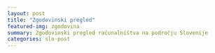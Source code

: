 ```yaml
---
layout: post
title: "Zgodovinski pregled"
featured-img: zgodovina
summary: Zgodovinski pregled računalništva na področju Slovenije
categories: slo-post
---
```





